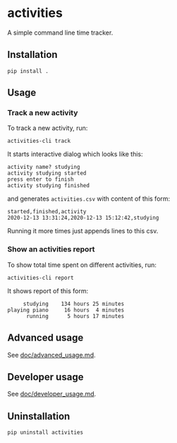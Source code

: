
# activities

A simple command line time tracker.

## Installation

```
pip install .
```

## Usage

### Track a new activity

To track a new activity, run:

```
activities-cli track
```

It starts interactive dialog which looks like this:

```
activity name? studying
activity studying started
press enter to finish
activity studying finished
```

and generates `activities.csv` with content of this form:

```
started,finished,activity
2020-12-13 13:31:24,2020-12-13 15:12:42,studying
```

Running it more times just appends lines to this csv.

### Show an activities report

To show total time spent on different activities, run:

```
activities-cli report
```

It shows report of this form:

```
     studying    134 hours 25 minutes
playing piano     16 hours  4 minutes
      running      5 hours 17 minutes
```

## Advanced usage

See [doc/advanced_usage.md](doc/advanced_usage.md).

## Developer usage

See [doc/developer_usage.md](doc/developer_usage.md).

## Uninstallation

```
pip uninstall activities
```
